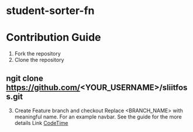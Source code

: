 # student-sorter-fn
# Contribution Guide
1. Fork the repository
2. Clone the repository
## ngit clone https://github.com/<YOUR_USERNAME>/sliitfoss.git
3. Create Feature branch and checkout Replace <BRANCH_NAME> with meaningful name. For an example navbar. See the guide for the more details Link [CodeTime](https://www.atlassian.com/git/tutorials/comparing-workflows/feature-branch-workflow)
